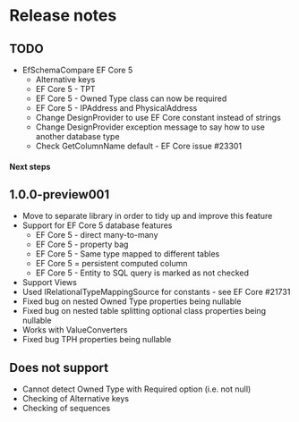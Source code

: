 # Release notes


## TODO

- EfSchemaCompare EF Core 5  
  - Alternative keys
  - EF Core 5 - TPT
  - EF Core 5 - Owned Type class can now be required  
  - EF Core 5 - IPAddress and PhysicalAddress
  - Change DesignProvider to use EF Core constant instead of strings
  - Change DesignProvider exception message to say how to use another database type
  - Check GetColumnName default - EF Core issue #23301


#### Next steps


## 1.0.0-preview001

- Move to separate library in order to tidy up and improve this feature
- Support for EF Core 5 database features
   - EF Core 5 - direct many-to-many
   - EF Core 5 - property bag
   - EF Core 5 - Same type mapped to different tables
   - EF Core 5 = persistent computed column
   - EF Core 5 - Entity to SQL query is marked as not checked
- Support Views
- Used IRelationalTypeMappingSource for constants - see EF Core #21731
- Fixed bug on nested Owned Type properties being nullable
- Fixed bug on nested table splitting optional class properties being nullable
- Works with ValueConverters
- Fixed bug TPH properties being nullable


## Does not support

- Cannot detect Owned Type with Required option (i.e. not null)
- Checking of Alternative keys
- Checking of sequences